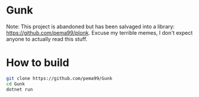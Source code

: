 # Gunk
Note: This project is abandoned but has been salvaged into a library: https://github.com/pema99/plonk. Excuse my terrible memes, I don't expect anyone to actually read this stuff.

# How to build
```sh
git clone https://github.com/pema99/Gunk
cd Gunk
dotnet run
```
